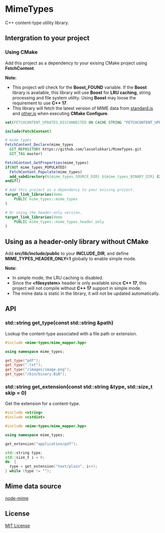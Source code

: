 # MimeTypes

C++ content-type utility library.

## Intergration to your project

### Using CMake

Add this project as a dependency to your exising CMake project using **FetchContent**.

**Note:**

* This project will check for the **Boost_FOUND** variable. If the **Boost** library is available, this library will use **Boost** for **LRU caching**, string processing and file system utility. Using **Boost** may loose the requirement to use **C++ 17**.
* This library will fetch the latest version of MIME data from [standard.js](https://github.com/broofa/mime/blob/main/types/standard.js) and [other.js](https://github.com/broofa/mime/blob/main/types/other.js) when executing **CMake Configure**.

```cmake
set(FETCHCONTENT_UPDATES_DISCONNECTED ON CACHE STRING "FETCHCONTENT_UPDATES_DISCONNECTED" FORCE)

include(FetchContent)

# mime_types
FetchContent_Declare(mime_types
  GIT_REPOSITORY https://github.com/lasselukkari/MimeTypes.git
  GIT_TAG master)

FetchContent_GetProperties(mime_types)
if(NOT mime_types_POPULATED)
  FetchContent_Populate(mime_types)
  add_subdirectory(${mime_types_SOURCE_DIR} ${mime_types_BINARY_DIR} EXCLUDE_FROM_ALL)
endif()

# Add this project as a dependency to your exising project.
target_link_libraries(demo
    PUBLIC mime_types::mime_types
)

# Or using the header-only version.
target_link_libraries(demo
    PUBLIC mime_types::mime_types_header_only
)
```

## Using as a header-only library without CMake

Add **src/lib/include/public** to your **INCLUDE_DIR**, and define **MIME_TYPES_HEADER_ONLY=1** globally to enable simple mode.

**Note:**

* In simple mode, the LRU caching is disabled.
* Since the **\<filesystem\>** header is only available since **C++ 17**, this project will not compile without **C++ 17** support in simple mode.
* The mime data is static in the library, it will not be updated automatically.

## API

### std::string get_type(const std::string &path)

Lookup the content-type associated with a file path or extension.

```cpp
#include <mime-types/mime_mapper.hpp>

using namespace mime_types;

get_type("pdf");
get_type(".txt");
get_type("/images/image.png");
get_type("/bin/binary.BiN");
```

### std::string get_extension(const std::string &type, std::size_t skip = 0)

Get the extension for a content-type.

```cpp
#include <string>
#include <cstdint>

#include <mime-types/mime_mapper.hpp>

using namespace mime_types;

get_extension("application/pdf");

std::string type;
std::size_t i = 0;
do  {
  type = get_extension("text/plain", i++);
} while (type != "");
```

## Mime data source

[node-mime](https://github.com/broofa/mime/blob/main/types/standard.js)

## License

[MIT License](LICENSE)
